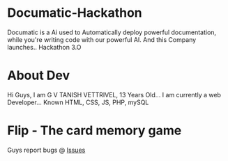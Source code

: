 # Documatic-Hackathon
Documatic is a Ai used to Automatically deploy powerful documentation, while you're writing code with our powerful AI. And this Company launches.. Hackathon 3.O

# About Dev
Hi Guys, I am G V TANISH VETTRIVEL, 13 Years Old... I am currently a web Developer... Known HTML, CSS, JS, PHP, mySQL

# Flip - The card memory game
Guys report bugs @ [Issues](https://github.com/gvtanish/Documatic-Hackathon/issues)

